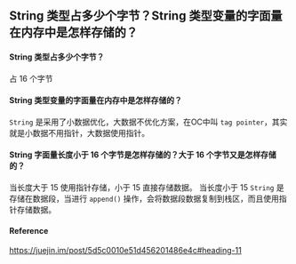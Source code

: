 ## String 类型占多少个字节？String 类型变量的字面量在内存中是怎样存储的？

#### String 类型占多少个字节？

占 16 个字节

#### String 类型变量的字面量在内存中是怎样存储的？

`String` 是采用了小数据优化，大数据不优化方案，在OC中叫 `tag pointer`，其实就是小数据不用指针，大数据使用指针。

#### String 字面量长度小于 16 个字节是怎样存储的？大于 16 个字节又是怎样存储的？

当长度大于 15 使用指针存储，小于 15 直接存储数据。 当长度小于 15 `String` 是存储在数据段，当进行 `append()` 操作，会将数据段数据复制到栈区，而且使用指针存储数据。 



#### Reference

https://juejin.im/post/5d5c0010e51d456201486e4c#heading-11